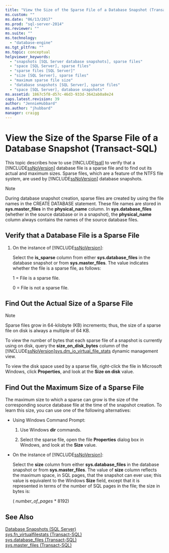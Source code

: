 ```yaml
---
title: "View the Size of the Sparse File of a Database Snapshot (Transact-SQL) | Microsoft Docs"
ms.custom: ""
ms.date: "06/13/2017"
ms.prod: "sql-server-2014"
ms.reviewer: ""
ms.suite: ""
ms.technology: 
  - "database-engine"
ms.tgt_pltfrm: ""
ms.topic: conceptual
helpviewer_keywords: 
  - "snapshots [SQL Server database snapshots], sparse files"
  - "space [SQL Server], sparse files"
  - "sparse files [SQL Server]"
  - "size [SQL Server], sparse files"
  - "maximum sparse file size"
  - "database snapshots [SQL Server], sparse files"
  - "space [SQL Server], database snapshots"
ms.assetid: 1867c5f8-d57c-46d3-933d-3642ab0a8e24
caps.latest.revision: 39
author: "JennieHubbard"
ms.author: "jhubbard"
manager: craigg
---
```

# View the Size of the Sparse File of a Database Snapshot (Transact-SQL)
  This topic describes how to use [!INCLUDE[tsql](../../includes/tsql-md.md)] to verify that a [!INCLUDE[ssNoVersion](../../includes/ssnoversion-md.md)] database file is a sparse file and to find out its actual and maximum sizes. Sparse files, which are a feature of the NTFS file system, are used by [!INCLUDE[ssNoVersion](../../includes/ssnoversion-md.md)] database snapshots.  
  
> [!NOTE]  
>  During database snapshot creation, sparse files are created by using the file names in the CREATE DATABASE statement. These file names are stored in **sys.master_files** in the **physical_name** column. In **sys.database_files** (whether in the source database or in a snapshot), the **physical_name** column always contains the names of the source database files.  
  
## Verify that a Database File is a Sparse File  
  
1.  On the instance of [!INCLUDE[ssNoVersion](../../includes/ssnoversion-md.md)]:  
  
     Select the **is_sparse** column from either **sys.database_files** in the database snapshot or from **sys.master_files**. The value indicates whether the file is a sparse file, as follows:  
  
     1 = File is a sparse file.  
  
     0 = File is not a sparse file.  
  
## Find Out the Actual Size of a Sparse File  
  
> [!NOTE]  
>  Sparse files grow in 64-kilobyte (KB) increments; thus, the size of a sparse file on disk is always a multiple of 64 KB.  
  
 To view the number of bytes that each sparse file of a snapshot is currently using on disk, query the **size_on_disk_bytes** column of the [!INCLUDE[ssNoVersion](../../includes/ssnoversion-md.md)][sys.dm_io_virtual_file_stats](/sql/relational-databases/system-dynamic-management-views/sys-dm-io-virtual-file-stats-transact-sql) dynamic management view.  
  
 To view the disk space used by a sparse file, right-click the file in Microsoft Windows, click **Properties**, and look at the **Size on disk** value.  
  
## Find Out the Maximum Size of a Sparse File  
 The maximum size to which a sparse can grow is the size of the corresponding source database file at the time of the snapshot creation. To learn this size, you can use one of the following alternatives:  
  
-   Using Windows Command Prompt:  
  
    1.  Use Windows **dir** commands.  
  
    2.  Select the sparse file, open the file **Properties** dialog box in Windows, and look at the **Size** value.  
  
-   On the instance of [!INCLUDE[ssNoVersion](../../includes/ssnoversion-md.md)]:  
  
     Select the **size** column from either **sys.database_files** in the database snapshot or from **sys.master_files**. The value of **size** column reflects the maximum space, in SQL pages, that the snapshot can ever use; this value is equivalent to the Windows **Size** field, except that it is represented in terms of the number of SQL pages in the file; the size in bytes is:  
  
     ( *number_of_pages* * 8192)  
  
## See Also  
 [Database Snapshots &#40;SQL Server&#41;](database-snapshots-sql-server.md)   
 [sys.fn_virtualfilestats &#40;Transact-SQL&#41;](/sql/relational-databases/system-functions/sys-fn-virtualfilestats-transact-sql)   
 [sys.database_files &#40;Transact-SQL&#41;](/sql/relational-databases/system-catalog-views/sys-database-files-transact-sql)   
 [sys.master_files &#40;Transact-SQL&#41;](/sql/relational-databases/system-catalog-views/sys-master-files-transact-sql)  
  
  
